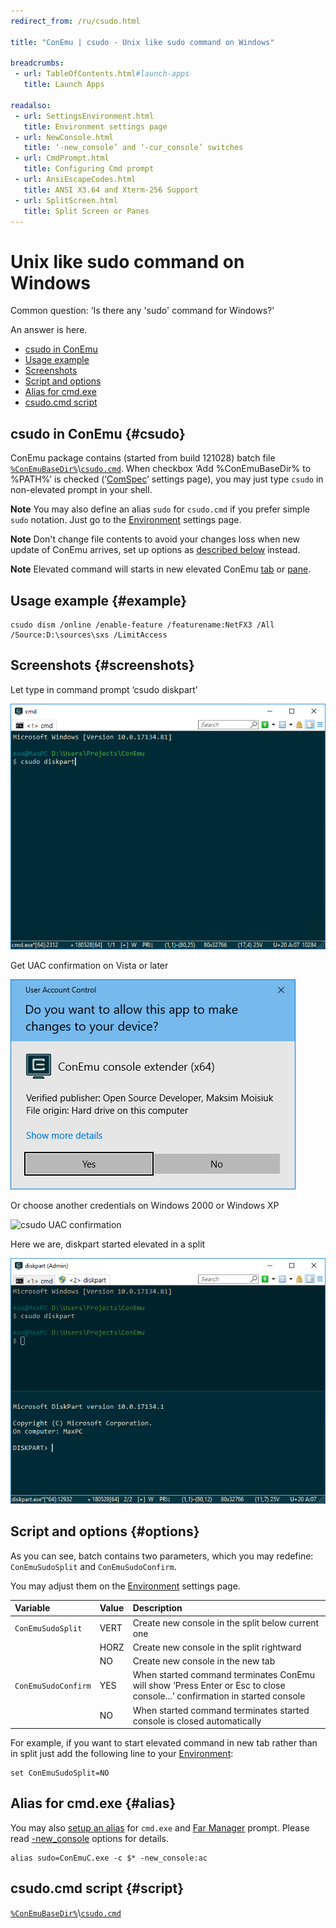 ```yaml
---
redirect_from: /ru/csudo.html

title: "ConEmu | csudo - Unix like sudo command on Windows"

breadcrumbs:
 - url: TableOfContents.html#launch-apps
   title: Launch Apps

readalso:
 - url: SettingsEnvironment.html
   title: Environment settings page
 - url: NewConsole.html
   title: ‘-new_console’ and ‘-cur_console’ switches
 - url: CmdPrompt.html
   title: Configuring Cmd prompt
 - url: AnsiEscapeCodes.html
   title: ANSI X3.64 and Xterm-256 Support
 - url: SplitScreen.html
   title: Split Screen or Panes
---
```


# Unix like sudo command on Windows

Common question: ‘Is there any 'sudo' command for Windows?’

An answer is here.

* [csudo in ConEmu](#csudo)
* [Usage example](#example)
* [Screenshots](#screenshots)
* [Script and options](#options)
* [Alias for cmd.exe](#alias)
* [csudo.cmd script](#script)


## csudo in ConEmu  {#csudo}

ConEmu package contains (started from build 121028) batch file
[`%ConEmuBaseDir%`](ConEmuEnvironment.html)\\[`csudo.cmd`](https://github.com/Maximus5/ConEmu/blob/master/Release/ConEmu/csudo.cmd).
When checkbox ‘Add %ConEmuBaseDir% to %PATH%’ is checked (‘[ComSpec](SettingsComspec.html)’ settings page),
you may just type `csudo` in non-elevated prompt in your shell.

**Note** You may also define an alias `sudo` for `csudo.cmd` if you prefer simple `sudo` notation.
Just go to the [Environment](SettingsEnvironment.html) settings page.

**Note** Don't change file contents to avoid your changes loss when new update of ConEmu arrives,
set up options as [described below](#options) instead.

**Note** Elevated command will starts in new elevated ConEmu [tab](TabBar.html) or [pane](SplitScreen.html).


## Usage example  {#example}

```
csudo dism /online /enable-feature /featurename:NetFX3 /All /Source:D:\sources\sxs /LimitAccess
```


## Screenshots  {#screenshots}

Let type in command prompt ‘csudo diskpart’

![Running csudo command](/img/ConEmuSuDo1.png)

Get UAC confirmation on Vista or later

![csudo UAC confirmation](/img/ConEmuSuDo2.png)

Or choose another credentials on Windows 2000 or Windows XP

![csudo UAC confirmation](/img/ConEmuSuDo4.png)

Here we are, diskpart started elevated in a split

![Running csudo command](/img/ConEmuSuDo3.png)



## Script and options  {#options}

As you can see, batch contains two parameters, which you may redefine: `ConEmuSudoSplit` and `ConEmuSudoConfirm`.

You may adjust them on the [Environment](SettingsEnvironment.html) settings page.

| Variable | Value | Description |
|:---|:---|:---|
| `ConEmuSudoSplit`   | VERT | Create new console in the split below current one |
|                     | HORZ | Create new console in the split rightward |
|                     | NO   | Create new console in the new tab |
| `ConEmuSudoConfirm` | YES  | When started command terminates ConEmu will show ‘Press Enter or Esc to close console...’ confirmation in started console |
|                     | NO   | When started command terminates started console is closed automatically |

For example, if you want to start elevated command in new tab rather than in split
just add the following line to your [Environment](SettingsEnvironment.html):

```
set ConEmuSudoSplit=NO
```



## Alias for cmd.exe  {#alias}

You may also [setup an alias](SettingsEnvironment.html) for `cmd.exe`
and [Far Manager](FarManager.html) prompt.
Please read [-new_console](NewConsole.html) options for details.

~~~
alias sudo=ConEmuC.exe -c $* -new_console:ac
~~~


## csudo.cmd script  {#script}

[`%ConEmuBaseDir%`](ConEmuEnvironment.html)\\[`csudo.cmd`](https://github.com/Maximus5/ConEmu/blob/master/Release/ConEmu/csudo.cmd)
